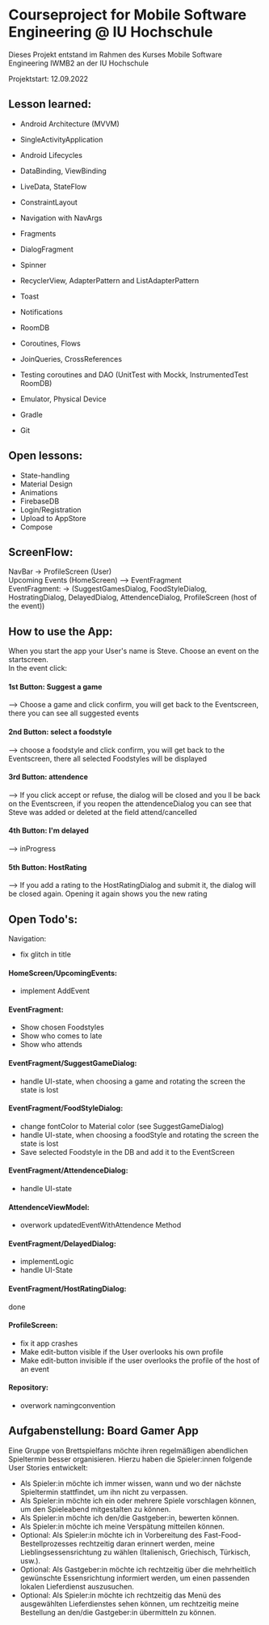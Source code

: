 # Courseproject for Mobile Software Engineering @ IU Hochschule

Dieses Projekt entstand  im Rahmen des Kurses Mobile Software Engineering IWMB2 an der IU Hochschule

Projektstart: 12.09.2022 

## Lesson learned: 
- Android Architecture (MVVM)   
- SingleActivityApplication  
- Android Lifecycles  
- DataBinding, ViewBinding  
- LiveData, StateFlow   
- ConstraintLayout  
  
- Navigation with NavArgs  
- Fragments   
- DialogFragment  
- Spinner  
- RecyclerView, AdapterPattern and ListAdapterPattern  
- Toast   
- Notifications  
  
- RoomDB  
- Coroutines, Flows  
- JoinQueries, CrossReferences  
- Testing coroutines and DAO (UnitTest with Mockk, InstrumentedTest RoomDB)  
  
- Emulator, Physical Device  
- Gradle  
- Git  
  
## Open lessons:
- State-handling     
- Material Design     
- Animations    
- FirebaseDB    
- Login/Registration    
- Upload to AppStore    
- Compose    

## ScreenFlow:
NavBar -> ProfileScreen (User)  
Upcoming Events (HomeScreen) --> EventFragment  
EventFragment: -> (SuggestGamesDialog, FoodStyleDialog, HostratingDialog, DelayedDialog, AttendenceDialog, ProfileScreen (host of the event))  

## How to use the App:
When you start the app your User's name is Steve. Choose an event on the startscreen.   
In the event click:  
#### 1st Button: Suggest a game
--> Choose a game and click confirm, you will get back to the Eventscreen, there you can see all suggested events  
#### 2nd Button: select a foodstyle
--> choose a foodstyle and click confirm, you will get back to the Eventscreen, there all selected Foodstyles will be displayed  
#### 3rd Button: attendence
--> If you click accept or refuse, the dialog will be closed and you ll be back on the Eventscreen, if you reopen the attendenceDialog you can see that Steve was added or deleted at the field attend/cancelled  
#### 4th Button: I'm delayed
--> inProgress  
#### 5th Button: HostRating
--> If you add a rating to the HostRatingDialog and submit it, the dialog will be closed again. Opening it again shows you the new rating  

## Open Todo's:
Navigation:
- fix glitch in title

#### HomeScreen/UpcomingEvents:
- implement AddEvent

#### EventFragment: 
- Show chosen Foodstyles
- Show who comes to late
- Show who attends

#### EventFragment/SuggestGameDialog: 
- handle UI-state, when choosing a game and rotating the screen the state is lost

#### EventFragment/FoodStyleDialog:
- change fontColor to Material color (see SuggestGameDialog)
- handle UI-state, when choosing a foodStyle and rotating the screen the state is lost
- Save selected Foodstyle in the DB and add it to the EventScreen

#### EventFragment/AttendenceDialog:
- handle UI-state

#### AttendenceViewModel:
- overwork updatedEventWithAttendence Method


#### EventFragment/DelayedDialog:
- implementLogic
- handle UI-State

#### EventFragment/HostRatingDialog:
done

#### ProfileScreen: 
- fix it app crashes
- Make edit-button visible if the User overlooks his own profile
- Make edit-button invisible if the user overlooks the profile of the host of an event

#### Repository: 
- overwork namingconvention


## Aufgabenstellung: Board Gamer App
Eine Gruppe von Brettspielfans möchte ihren regelmäßigen abendlichen Spieltermin besser organisieren. Hierzu
haben die Spieler:innen folgende User Stories entwickelt:  
- Als Spieler:in möchte ich immer wissen, wann und wo der nächste Spieltermin stattfindet, um ihn nicht
zu verpassen.
- Als Spieler:in möchte ich ein oder mehrere Spiele vorschlagen können, um den Spieleabend mitgestalten
zu können.
- Als Spieler:in möchte ich den/die Gastgeber:in, bewerten können.
- Als Spieler:in möchte ich meine Verspätung mitteilen können.
- Optional: Als Spieler:in möchte ich in Vorbereitung des Fast-Food-Bestellprozesses rechtzeitig daran
erinnert werden, meine Lieblingsessensrichtung zu wählen (Italienisch, Griechisch, Türkisch, usw.).
- Optional: Als Gastgeber:in möchte ich rechtzeitig über die mehrheitlich gewünschte Essensrichtung
informiert werden, um einen passenden lokalen Lieferdienst auszusuchen.
- Optional: Als Spieler:in möchte ich rechtzeitig das Menü des ausgewählten Lieferdienstes sehen können,
um rechtzeitig meine Bestellung an den/die Gastgeber:in übermitteln zu können.
